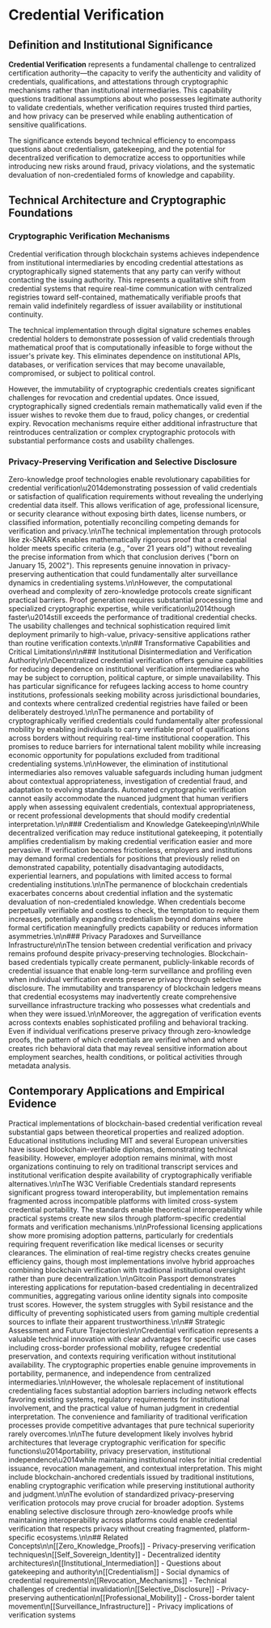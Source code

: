 # Credential Verification

## Definition and Institutional Significance

**Credential Verification** represents a fundamental challenge to centralized certification authority—the capacity to verify the authenticity and validity of credentials, qualifications, and attestations through cryptographic mechanisms rather than institutional intermediaries. This capability questions traditional assumptions about who possesses legitimate authority to validate credentials, whether verification requires trusted third parties, and how privacy can be preserved while enabling authentication of sensitive qualifications.

The significance extends beyond technical efficiency to encompass questions about credentialism, gatekeeping, and the potential for decentralized verification to democratize access to opportunities while introducing new risks around fraud, privacy violations, and the systematic devaluation of non-credentialed forms of knowledge and capability.

## Technical Architecture and Cryptographic Foundations

### Cryptographic Verification Mechanisms

Credential verification through blockchain systems achieves independence from institutional intermediaries by encoding credential attestations as cryptographically signed statements that any party can verify without contacting the issuing authority. This represents a qualitative shift from credential systems that require real-time communication with centralized registries toward self-contained, mathematically verifiable proofs that remain valid indefinitely regardless of issuer availability or institutional continuity.

The technical implementation through digital signature schemes enables credential holders to demonstrate possession of valid credentials through mathematical proof that is computationally infeasible to forge without the issuer's private key. This eliminates dependence on institutional APIs, databases, or verification services that may become unavailable, compromised, or subject to political control.

However, the immutability of cryptographic credentials creates significant challenges for revocation and credential updates. Once issued, cryptographically signed credentials remain mathematically valid even if the issuer wishes to revoke them due to fraud, policy changes, or credential expiry. Revocation mechanisms require either additional infrastructure that reintroduces centralization or complex cryptographic protocols with substantial performance costs and usability challenges.

### Privacy-Preserving Verification and Selective Disclosure

Zero-knowledge proof technologies enable revolutionary capabilities for credential verification\u2014demonstrating possession of valid credentials or satisfaction of qualification requirements without revealing the underlying credential data itself. This allows verification of age, professional licensure, or security clearance without exposing birth dates, license numbers, or classified information, potentially reconciling competing demands for verification and privacy.\n\nThe technical implementation through protocols like zk-SNARKs enables mathematically rigorous proof that a credential holder meets specific criteria (e.g., "over 21 years old") without revealing the precise information from which that conclusion derives ("born on January 15, 2002"). This represents genuine innovation in privacy-preserving authentication that could fundamentally alter surveillance dynamics in credentialing systems.\n\nHowever, the computational overhead and complexity of zero-knowledge protocols create significant practical barriers. Proof generation requires substantial processing time and specialized cryptographic expertise, while verification\u2014though faster\u2014still exceeds the performance of traditional credential checks. The usability challenges and technical sophistication required limit deployment primarily to high-value, privacy-sensitive applications rather than routine verification contexts.\n\n## Transformative Capabilities and Critical Limitations\n\n### Institutional Disintermediation and Verification Authority\n\nDecentralized credential verification offers genuine capabilities for reducing dependence on institutional verification intermediaries who may be subject to corruption, political capture, or simple unavailability. This has particular significance for refugees lacking access to home country institutions, professionals seeking mobility across jurisdictional boundaries, and contexts where centralized credential registries have failed or been deliberately destroyed.\n\nThe permanence and portability of cryptographically verified credentials could fundamentally alter professional mobility by enabling individuals to carry verifiable proof of qualifications across borders without requiring real-time institutional cooperation. This promises to reduce barriers for international talent mobility while increasing economic opportunity for populations excluded from traditional credentialing systems.\n\nHowever, the elimination of institutional intermediaries also removes valuable safeguards including human judgment about contextual appropriateness, investigation of credential fraud, and adaptation to evolving standards. Automated cryptographic verification cannot easily accommodate the nuanced judgment that human verifiers apply when assessing equivalent credentials, contextual appropriateness, or recent professional developments that should modify credential interpretation.\n\n### Credentialism and Knowledge Gatekeeping\n\nWhile decentralized verification may reduce institutional gatekeeping, it potentially amplifies credentialism by making credential verification easier and more pervasive. If verification becomes frictionless, employers and institutions may demand formal credentials for positions that previously relied on demonstrated capability, potentially disadvantaging autodidacts, experiential learners, and populations with limited access to formal credentialing institutions.\n\nThe permanence of blockchain credentials exacerbates concerns about credential inflation and the systematic devaluation of non-credentialed knowledge. When credentials become perpetually verifiable and costless to check, the temptation to require them increases, potentially expanding credentialism beyond domains where formal certification meaningfully predicts capability or reduces information asymmetries.\n\n### Privacy Paradoxes and Surveillance Infrastructure\n\nThe tension between credential verification and privacy remains profound despite privacy-preserving technologies. Blockchain-based credentials typically create permanent, publicly-linkable records of credential issuance that enable long-term surveillance and profiling even when individual verification events preserve privacy through selective disclosure. The immutability and transparency of blockchain ledgers means that credential ecosystems may inadvertently create comprehensive surveillance infrastructure tracking who possesses what credentials and when they were issued.\n\nMoreover, the aggregation of verification events across contexts enables sophisticated profiling and behavioral tracking. Even if individual verifications preserve privacy through zero-knowledge proofs, the pattern of which credentials are verified when and where creates rich behavioral data that may reveal sensitive information about employment searches, health conditions, or political activities through metadata analysis.

## Contemporary Applications and Empirical Evidence

Practical implementations of blockchain-based credential verification reveal substantial gaps between theoretical properties and realized adoption. Educational institutions including MIT and several European universities have issued blockchain-verifiable diplomas, demonstrating technical feasibility. However, employer adoption remains minimal, with most organizations continuing to rely on traditional transcript services and institutional verification despite availability of cryptographically verifiable alternatives.\n\nThe W3C Verifiable Credentials standard represents significant progress toward interoperability, but implementation remains fragmented across incompatible platforms with limited cross-system credential portability. The standards enable theoretical interoperability while practical systems create new silos through platform-specific credential formats and verification mechanisms.\n\nProfessional licensing applications show more promising adoption patterns, particularly for credentials requiring frequent reverification like medical licenses or security clearances. The elimination of real-time registry checks creates genuine efficiency gains, though most implementations involve hybrid approaches combining blockchain verification with traditional institutional oversight rather than pure decentralization.\n\nGitcoin Passport demonstrates interesting applications for reputation-based credentialing in decentralized communities, aggregating various online identity signals into composite trust scores. However, the system struggles with Sybil resistance and the difficulty of preventing sophisticated users from gaming multiple credential sources to inflate their apparent trustworthiness.\n\n## Strategic Assessment and Future Trajectories\n\nCredential verification represents a valuable technical innovation with clear advantages for specific use cases including cross-border professional mobility, refugee credential preservation, and contexts requiring verification without institutional availability. The cryptographic properties enable genuine improvements in portability, permanence, and independence from centralized intermediaries.\n\nHowever, the wholesale replacement of institutional credentialing faces substantial adoption barriers including network effects favoring existing systems, regulatory requirements for institutional involvement, and the practical value of human judgment in credential interpretation. The convenience and familiarity of traditional verification processes provide competitive advantages that pure technical superiority rarely overcomes.\n\nThe future development likely involves hybrid architectures that leverage cryptographic verification for specific functions\u2014portability, privacy preservation, institutional independence\u2014while maintaining institutional roles for initial credential issuance, revocation management, and contextual interpretation. This might include blockchain-anchored credentials issued by traditional institutions, enabling cryptographic verification while preserving institutional authority and judgment.\n\nThe evolution of standardized privacy-preserving verification protocols may prove crucial for broader adoption. Systems enabling selective disclosure through zero-knowledge proofs while maintaining interoperability across platforms could enable credential verification that respects privacy without creating fragmented, platform-specific ecosystems.\n\n## Related Concepts\n\n[[Zero_Knowledge_Proofs]] - Privacy-preserving verification techniques\n[[Self_Sovereign_Identity]] - Decentralized identity architectures\n[[Institutional_Intermediation]] - Questions about gatekeeping and authority\n[[Credentialism]] - Social dynamics of credential requirements\n[[Revocation_Mechanisms]] - Technical challenges of credential invalidation\n[[Selective_Disclosure]] - Privacy-preserving authentication\n[[Professional_Mobility]] - Cross-border talent movement\n[[Surveillance_Infrastructure]] - Privacy implications of verification systems